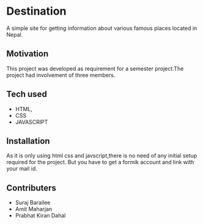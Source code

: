 # Destination
A simple site for getting information about various famous places located in Nepal.


## Motivation
This project was developed as requirement for a semester project.The project had involvement of three members.
  
## Tech used
  * HTML,
  * CSS
  * JAVASCRIPT
  
  
## Installation 
  As it is only using html css and javscript,there is no need of any initial setup required for the project.
  But you have to get a formik account and link with your mail id.
  
## Contributers
  - Suraj Barailee
  - Amit Maharjan
  - Prabhat Kiran Dahal
  
